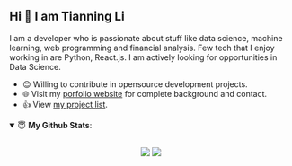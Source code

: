 ## Hi 👋 I am Tianning Li 

I am a developer who is passionate about stuff like data science, machine learning, web programming and financial analysis. Few tech that I enjoy working in are Python, React.js. I am actively looking for opportunities in Data Science. 

- 😊 Willing to contribute in opensource development projects.
- 🌐 Visit my [porfolio website](http://www.litianningl.com.s3-website-us-east-1.amazonaws.com/) for complete background and contact.
- 👍 View [my project list](https://lit26.github.io/project_list/).


<details open>
 <summary> 😇 <b>My Github Stats</b>: </summary>

<br>

<p align = "center">
  <img src = "https://github-readme-stats.vercel.app/api?username=lit26&show_icons=true&theme=tokyonight&line_height=33">
  <img src = "https://github-readme-stats.vercel.app/api/top-langs/?username=lit26&hide=jupyter%20notebook&theme=tokyonight">
</p>


</details>
